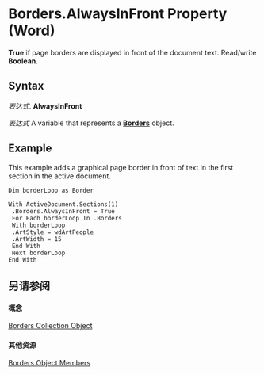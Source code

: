 
# Borders.AlwaysInFront Property (Word)

 **True** if page borders are displayed in front of the document text. Read/write **Boolean**.


## Syntax

 _表达式_. **AlwaysInFront**

 _表达式_ A variable that represents a **[Borders](6dd1d4cc-2dcf-22c7-a299-4721a5543ba3.md)** object.


## Example

This example adds a graphical page border in front of text in the first section in the active document.


```
Dim borderLoop as Border 
 
With ActiveDocument.Sections(1) 
 .Borders.AlwaysInFront = True 
 For Each borderLoop In .Borders 
 With borderLoop 
 .ArtStyle = wdArtPeople 
 .ArtWidth = 15 
 End With 
 Next borderLoop 
End With
```


## 另请参阅


#### 概念


[Borders Collection Object](6dd1d4cc-2dcf-22c7-a299-4721a5543ba3.md)
#### 其他资源


[Borders Object Members](http://msdn.microsoft.com/library/7c391c32-ebf4-9ca7-a740-0205852f1bab%28Office.15%29.aspx)